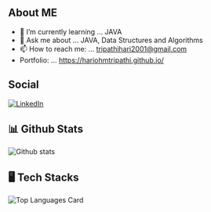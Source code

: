 ## About ME


- 🌱 I’m currently learning ... JAVA
- 💬 Ask me about ... JAVA, Data Structures and Algorithms
- 📫 How to reach me: ... tripathihari2001@gmail.com
- Portfolio: ... https://hariohmtripathi.github.io/


## Social
[![LinkedIn](https://img.shields.io/badge/LinkedIn-%230077B5.svg?logo=linkedin&logoColor=white)](https://www.linkedin.com/in/hari-ohm-tripathi-623927205)

## 📊 Github Stats
![Github stats](https://github-readme-stats.vercel.app/api?username=hariohmtripathi&theme=highcontrast&show_icons=true&count_private=true) 

## 🖥 Tech Stacks 
![Top Languages Card](https://github-readme-stats.vercel.app/api/top-langs/?username=hariohmtripathi)

